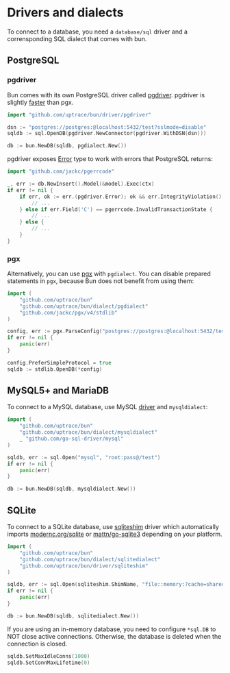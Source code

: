 # Drivers and dialects

To connect to a database, you need a `database/sql` driver and a corrensponding SQL dialect that
comes with bun.

## PostgreSQL

### pgdriver

Bun comes with its own PostgreSQL driver called
[pgdriver](https://github.com/uptrace/bun/tree/master/driver/pgdriver). pgdriver is slightly
[faster](https://github.com/go-bun/bun-benchmark) than pgx.

```go
import "github.com/uptrace/bun/driver/pgdriver"

dsn := "postgres://postgres:@localhost:5432/test?sslmode=disable"
sqldb := sql.OpenDB(pgdriver.NewConnector(pgdriver.WithDSN(dsn)))

db := bun.NewDB(sqldb, pgdialect.New())
```

pgdriver exposes [Error](https://pkg.go.dev/github.com/uptrace/bun/driver/pgdriver#Error) type to
work with errors that PostgreSQL returns:

```go
import "github.com/jackc/pgerrcode"

_, err := db.NewInsert().Model(&model).Exec(ctx)
if err != nil {
    if err, ok := err.(pgdriver.Error); ok && err.IntegrityViolation() {
        // ...
    } else if err.Field('C') == pgerrcode.InvalidTransactionState {
        // ...
    } else {
        // ...
    }
}
```

### pgx

Alternatively, you can use [pgx](https://github.com/jackc/pgx) with `pgdialect`. You can disable
prepared statements in `pgx`, because Bun does not benefit from using them:

```go
import (
	"github.com/uptrace/bun"
	"github.com/uptrace/bun/dialect/pgdialect"
	"github.com/jackc/pgx/v4/stdlib"
)

config, err := pgx.ParseConfig("postgres://postgres:@localhost:5432/test?sslmode=disable")
if err != nil {
	panic(err)
}

config.PreferSimpleProtocol = true
sqldb := stdlib.OpenDB(*config)
```

## MySQL5+ and MariaDB

To connect to a MySQL database, use MySQL [driver](https://github.com/go-sql-driver/mysql) and
`mysqldialect`:

```go
import (
	"github.com/uptrace/bun"
	"github.com/uptrace/bun/dialect/mysqldialect"
    _ "github.com/go-sql-driver/mysql"
)

sqldb, err := sql.Open("mysql", "root:pass@/test")
if err != nil {
	panic(err)
}

db := bun.NewDB(sqldb, mysqldialect.New())
```

## SQLite

To connect to a SQLite database, use
[sqliteshim](https://github.com/uptrace/bun/tree/master/driver/sqliteshim) driver which
automatically imports [modernc.org/sqlite](https://modernc.org/sqlite/) or
[mattn/go-sqlite3](https://github.com/mattn/go-sqlite3) depending on your platform.

```go
import (
	"github.com/uptrace/bun"
	"github.com/uptrace/bun/dialect/sqlitedialect"
    "github.com/uptrace/bun/driver/sqliteshim"
)

sqldb, err := sql.Open(sqliteshim.ShimName, "file::memory:?cache=shared")
if err != nil {
	panic(err)
}

db := bun.NewDB(sqldb, sqlitedialect.New())
```

If you are using an in-memory database, you need to configure `*sql.DB` to NOT close active
connections. Otherwise, the database is deleted when the connection is closed.

```go
sqldb.SetMaxIdleConns(1000)
sqldb.SetConnMaxLifetime(0)
```
